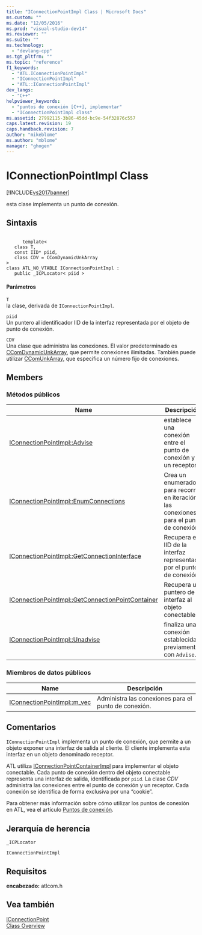 ```yaml
---
title: "IConnectionPointImpl Class | Microsoft Docs"
ms.custom: ""
ms.date: "12/05/2016"
ms.prod: "visual-studio-dev14"
ms.reviewer: ""
ms.suite: ""
ms.technology: 
  - "devlang-cpp"
ms.tgt_pltfrm: ""
ms.topic: "reference"
f1_keywords: 
  - "ATL.IConnectionPointImpl"
  - "IConnectionPointImpl"
  - "ATL::IConnectionPointImpl"
dev_langs: 
  - "C++"
helpviewer_keywords: 
  - "puntos de conexión [C++], implementar"
  - "IConnectionPointImpl class"
ms.assetid: 27992115-3b86-45dd-bc9e-54f32876c557
caps.latest.revision: 19
caps.handback.revision: 7
author: "mikeblome"
ms.author: "mblome"
manager: "ghogen"
---
```

# IConnectionPointImpl Class
[!INCLUDE[vs2017banner](../../assembler/inline/includes/vs2017banner.md)]

esta clase implementa un punto de conexión.  
  
## Sintaxis  
  
```  
  
      template<  
   class T,  
   const IID* piid,  
   class CDV = CComDynamicUnkArray   
>  
class ATL_NO_VTABLE IConnectionPointImpl :  
   public _ICPLocator< piid >  
```  
  
#### Parámetros  
 `T`  
 la clase, derivada de `IConnectionPointImpl`.  
  
 `piid`  
 Un puntero al identificador IID de la interfaz representada por el objeto de punto de conexión.  
  
 `CDV`  
 Una clase que administra las conexiones.  El valor predeterminado es [CComDynamicUnkArray](../../atl/reference/ccomdynamicunkarray-class.md), que permite conexiones ilimitadas.  También puede utilizar [CComUnkArray](../../atl/reference/ccomunkarray-class.md), que especifica un número fijo de conexiones.  
  
## Members  
  
### Métodos públicos  
  
|Name|Descripción|  
|----------|-----------------|  
|[IConnectionPointImpl::Advise](../Topic/IConnectionPointImpl::Advise.md)|establece una conexión entre el punto de conexión y un receptor.|  
|[IConnectionPointImpl::EnumConnections](../Topic/IConnectionPointImpl::EnumConnections.md)|Crea un enumerador para recorrer en iteración las conexiones para el punto de conexión.|  
|[IConnectionPointImpl::GetConnectionInterface](../Topic/IConnectionPointImpl::GetConnectionInterface.md)|Recupera el IID de la interfaz representada por el punto de conexión.|  
|[IConnectionPointImpl::GetConnectionPointContainer](../Topic/IConnectionPointImpl::GetConnectionPointContainer.md)|Recupera un puntero de interfaz al objeto conectable.|  
|[IConnectionPointImpl::Unadvise](../Topic/IConnectionPointImpl::Unadvise.md)|finaliza una conexión establecida previamente con `Advise`.|  
  
### Miembros de datos públicos  
  
|Name|Descripción|  
|----------|-----------------|  
|[IConnectionPointImpl::m\_vec](../Topic/IConnectionPointImpl::m_vec.md)|Administra las conexiones para el punto de conexión.|  
  
## Comentarios  
 `IConnectionPointImpl` implementa un punto de conexión, que permite a un objeto exponer una interfaz de salida al cliente.  El cliente implementa esta interfaz en un objeto denominado receptor.  
  
 ATL utiliza [IConnectionPointContainerImpl](../../atl/reference/iconnectionpointcontainerimpl-class.md) para implementar el objeto conectable.  Cada punto de conexión dentro del objeto conectable representa una interfaz de salida, identificada por `piid`.  La clase *CDV* administra las conexiones entre el punto de conexión y un receptor.  Cada conexión se identifica de forma exclusiva por una “cookie”.  
  
 Para obtener más información sobre cómo utilizar los puntos de conexión en ATL, vea el artículo [Puntos de conexión](../../atl/atl-connection-points.md).  
  
## Jerarquía de herencia  
 `_ICPLocator`  
  
 `IConnectionPointImpl`  
  
## Requisitos  
 **encabezado:** atlcom.h  
  
## Vea también  
 [IConnectionPoint](http://msdn.microsoft.com/library/windows/desktop/ms694318)   
 [Class Overview](../../atl/atl-class-overview.md)